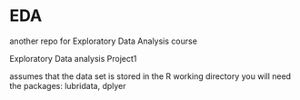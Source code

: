 # EDA
another repo for Exploratory Data Analysis course

Exploratory Data analysis Project1

assumes that the data set is stored in the R working directory
you will need the packages:  lubridata, dplyer
